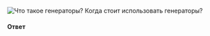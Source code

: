 ![Что такое генераторы? Когда стоит использовать генераторы?](https://youtu.be/nvktMVFM0_M?t=476)

#### Ответ
